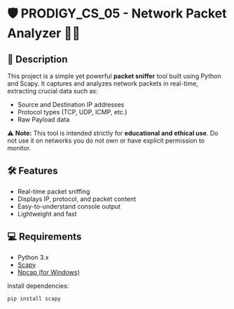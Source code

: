 # 🛡️ PRODIGY_CS_05 - Network Packet Analyzer 🕵️‍♂️ 

## 📌 Description
This project is a simple yet powerful **packet sniffer** tool built using Python and Scapy. It captures and analyzes network packets in real-time, extracting crucial data such as:
- Source and Destination IP addresses
- Protocol types (TCP, UDP, ICMP, etc.)
- Raw Payload data

⚠️ **Note:** This tool is intended strictly for **educational and ethical use**. Do not use it on networks you do not own or have explicit permission to monitor.


## 🛠️ Features
- Real-time packet sniffing
- Displays IP, protocol, and packet content
- Easy-to-understand console output
- Lightweight and fast


## 💻 Requirements
- Python 3.x
- [Scapy](https://pypi.org/project/scapy/)
- [Npcap (for Windows)](https://nmap.org/npcap/)

Install dependencies:
```bash
pip install scapy
